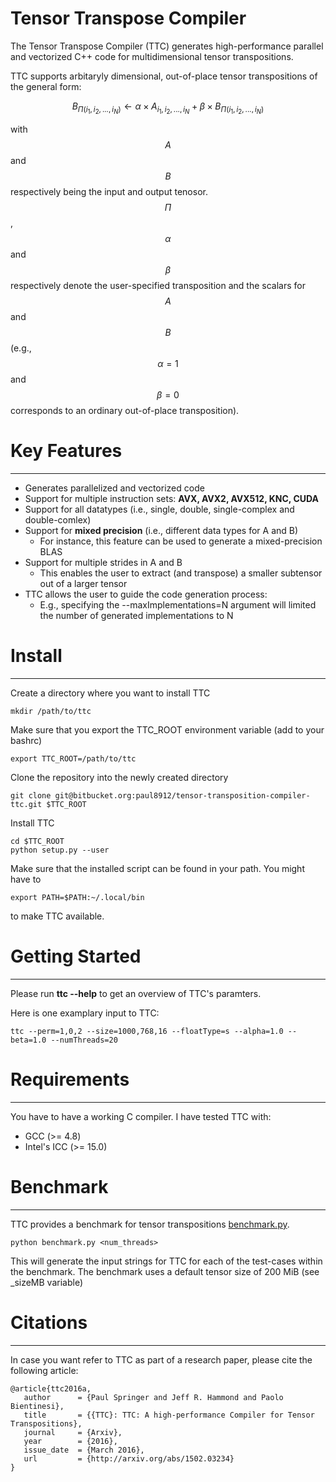 # Tensor Transpose Compiler #

The Tensor Transpose Compiler (TTC) generates high-performance parallel and vectorized C++ code for multidimensional tensor transpositions.

TTC supports arbitaryly dimensional, out-of-place tensor transpositions of the general form:

$$B_{\Pi(i_1,i_2,...,i_N)} \gets \alpha \times A_{i_1,i_2,...,i_N} + \beta \times B_{\Pi(i_1,i_2,...,i_N)}$$

with $$A$$ and $$B$$ respectively being the input and output tenosor. $$\Pi$$, $$\alpha$$ and $$\beta$$ respectively denote the user-specified transposition and the scalars for $$A$$ and $$B$$ (e.g., $$\alpha = 1$$ and $$\beta = 0$$ corresponds to an ordinary out-of-place transposition).
# Key Features
--------------

* Generates parallelized and vectorized code
* Support for multiple instruction sets: **AVX, AVX2, AVX512, KNC, CUDA**
* Support for all datatypes (i.e., single, double, single-complex and double-comlex)
* Support for **mixed precision** (i.e., different data types for A and B)
    * For instance, this feature can be used to generate a mixed-precision BLAS
* Support for multiple strides in A and B
    * This enables the user to extract (and transpose) a smaller subtensor out of a larger tensor
* TTC allows the user to guide the code generation process:
    * E.g., specifying the --maxImplementations=N argument will limited the number of generated implementations to N


# Install
---------

Create a directory where you want to install TTC

    mkdir /path/to/ttc

Make sure that you export the TTC_ROOT environment variable (add to your bashrc)

    export TTC_ROOT=/path/to/ttc

Clone the repository into the newly created directory

    git clone git@bitbucket.org:paul8912/tensor-transposition-compiler-ttc.git $TTC_ROOT

Install TTC

    cd $TTC_ROOT
    python setup.py --user

Make sure that the installed script can be found in your path. You might have to
   
    export PATH=$PATH:~/.local/bin

to make TTC available.    



# Getting Started
-----------------

Please run **ttc --help** to get an overview of TTC's paramters.

Here is one examplary input to TTC: 

    ttc --perm=1,0,2 --size=1000,768,16 --floatType=s --alpha=1.0 --beta=1.0 --numThreads=20

# Requirements
--------------

You have to have a working C compiler. I have tested TTC with:

* GCC (>= 4.8)
* Intel's ICC (>= 15.0)

# Benchmark
-----------

TTC provides a benchmark for tensor transpositions [benchmark.py](benchmark.py).

    python benchmark.py <num_threads>

This will generate the input strings for TTC for each of the test-cases within the benchmark. 
The benchmark uses a default tensor size of 200 MiB (see _sizeMB variable)


# Citations
-----------
In case you want refer to TTC as part of a research paper, please cite the following
article:
```
@article{ttc2016a,
   author      = {Paul Springer and Jeff R. Hammond and Paolo Bientinesi},
   title       = {{TTC}: TTC: A high-performance Compiler for Tensor Transpositions},
   journal     = {Arxiv},
   year        = {2016},
   issue_date  = {March 2016},
   url         = {http://arxiv.org/abs/1502.03234}
}
``` 
